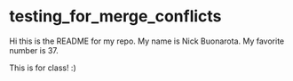 # testing_for_merge_conflicts

Hi this is the README for my repo.
My name is Nick Buonarota.
My favorite number is 37.

This is for class! :)
